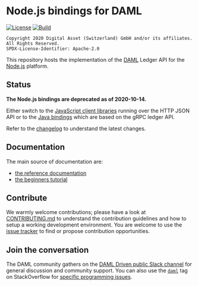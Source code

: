 # Node.js bindings for DAML

[![License](https://img.shields.io/badge/License-Apache%202.0-blue.svg)](https://github.com/digital-asset/daml-js/blob/master/LICENSE.txt)
[![Build](https://dev.azure.com/digitalasset/daml/_apis/build/status/digital-asset.daml-js?branchName=master&label=Build)](https://dev.azure.com/digitalasset/daml/_build/latest?definitionId=13&branchName=master)

```
Copyright 2020 Digital Asset (Switzerland) GmbH and/or its affiliates. All Rights Reserved.
SPDX-License-Identifier: Apache-2.0
```

This repository hosts the implementation of the [DAML](https://daml.com/) Ledger API for the [Node.js](https://nodejs.org/) platform.

## Status

**The Node.js bindings are deprecated as of 2020-10-14.**

Either switch to the [JavaScript client
libraries](https://docs.daml.com/app-dev/bindings-ts/index.html)
running over the HTTP JSON API or to the [Java
bindings](https://docs.daml.com/app-dev/bindings-java/index.html)
which are based on the gRPC ledger API.

Refer to the [changelog](./CHANGELOG.md) to understand the latest changes.

## Documentation

The main source of documentation are:

- [the reference documentation](https://digital-asset.github.io/daml-js/)
- [the beginners tutorial](https://github.com/digital-asset/ex-tutorial-nodejs)

## Contribute

We warmly welcome contributions; please have a look at [CONTRIBUTING.md](./CONTRIBUTING.md) to understand the contribution guidelines and how to setup a working development environment. You are welcome to use the [issue tracker](https://github.com/digital-asset/daml-js/issues) to find or propose contribution opportunities.

## Join the conversation

The DAML community gathers on the [DAML Driven public Slack channel](https://damldriven.slack.com/) for general discussion and community support. You can also use the [`daml`](https://stackoverflow.com/questions/tagged/daml) tag on StackOverflow for [specific programming issues](https://stackoverflow.com/help/on-topic).
